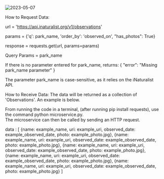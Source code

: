 
![2023-05-07](https://user-images.githubusercontent.com/107569872/236730780-bf915a69-70a9-4dba-85a7-75a472ee8a6e.png)

How to Request Data:

url = 'https://api.inaturalist.org/v1/observations'

params = {'q': park_name, 'order_by': 'observed_on', "has_photos": True}

response = requests.get(url, params=params)

Query Params = park_name

If there is no parameter entered for park_name, returns: 
{
  "error": "Missing park_name parameter"
}

The parameter park_name is case-sensitive, as it relies on the iNaturalist API.

How to Receive Data: The data will be returned as a collection of 'Observations'.  An example is below.

From running the code in a terminal, (after running pip install requests), use the command python microservice.py.  
The microservice can then be called by sending an HTTP request.

data :
[
  {name: example_name, uri: example_uri, observed_date: example_observed_date, photo:
  example_photo.jpg},
  {name: example_name, uri: example_uri, observed_date: example_observed_date, photo:
  example_photo.jpg},
  {name: example_name, uri: example_uri, observed_date: example_observed_date, photo:
  example_photo.jpg},
  {name: example_name, uri: example_uri, observed_date: example_observed_date, photo:
  example_photo.jpg},
  {name: example_name, uri: example_uri, observed_date: example_observed_date, photo:
  example_photo.jpg}
]
